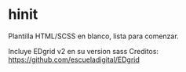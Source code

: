 # hinit
Plantilla HTML/SCSS en blanco, lista para comenzar.

Incluye EDgrid v2 en su version sass
Creditos: https://github.com/escueladigital/EDgrid
